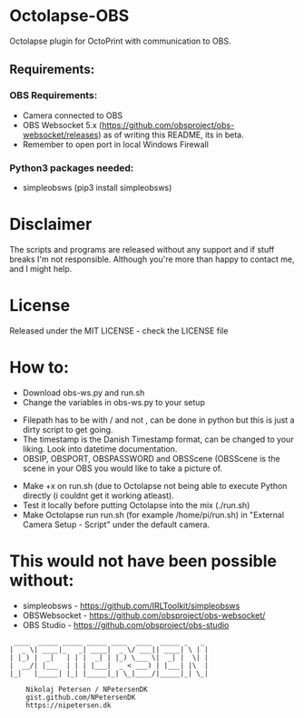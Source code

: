 # Octolapse-OBS
Octolapse plugin for OctoPrint with communication to OBS.

## Requirements:

### OBS Requirements:
- Camera connected to OBS
- OBS Websocket 5.x (https://github.com/obsproject/obs-websocket/releases) as of writing this README, its in beta.
- Remember to open port in local Windows Firewall

### Python3 packages needed:
- simpleobsws (pip3 install simpleobsws)

# Disclaimer
The scripts and programs are released without any support and if stuff breaks I'm not responsible. Although you're more than happy to contact me, and I might help.

# License
Released under the MIT LICENSE - check the LICENSE file

# How to:
- Download obs-ws.py and run.sh
- Change the variables in obs-ws.py to your setup
* Filepath has to be with / and not \, can be done in python but this is just a dirty script to get going.
* The timestamp is the Danish Timestamp format, can be changed to your liking. Look into datetime documentation.
* OBSIP, OBSPORT, OBSPASSWORD and OBSScene (OBSScene is the scene in your OBS you would like to take a picture of.
- Make +x on run.sh (due to Octolapse not being able to execute Python directly (i couldnt get it working atleast).
- Test it locally before putting Octolapse into the mix (./run.sh)
- Make Octolapse run run.sh (for example /home/pi/run.sh) in "External Camera Setup - Script" under the default camera.

# This would not have been possible without:
- simpleobsws - https://github.com/IRLToolkit/simpleobsws
- OBSWebsocket - https://github.com/obsproject/obs-websocket/
- OBS Studio - https://github.com/obsproject/obs-studio

```
 ____  _____ _____ _____ ____  ____  _____ _   _
|  _ \| ____|_   _| ____|  _ \/ ___|| ____| \ | |
| |_) |  _|   | | |  _| | |_) \___ \|  _| |  \| |
|  __/| |___  | | | |___|  _ < ___) | |___| |\  |
|_|   |_____| |_| |_____|_| \_|____/|_____|_| \_|

    Nikolaj Petersen / NPetersenDK
    gist.github.com/NPetersenDK
    https://nipetersen.dk
```
